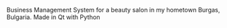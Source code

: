 Business Management System for a beauty salon in my hometown Burgas, Bulgaria.
Made in Qt with Python
